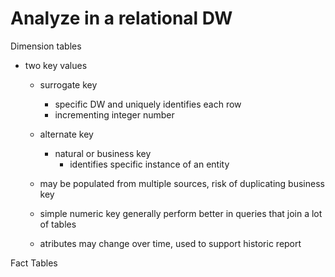 # Analyze in a relational DW

Dimension tables
- two key values
    - surrogate key
        - specific DW and uniquely identifies each row
        - incrementing integer number
    - alternate key
        - natural or business key
            - identifies specific instance of an entity
    
    - may be populated from multiple sources, risk of duplicating business key
    - simple numeric key generally perform better in queries that join a lot of tables
    - atributes may change over time, used to support historic report

Fact Tables
